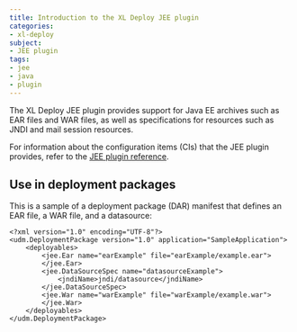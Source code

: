 ```yaml
---
title: Introduction to the XL Deploy JEE plugin
categories:
- xl-deploy
subject:
- JEE plugin
tags:
- jee
- java
- plugin
---
```


The XL Deploy JEE plugin provides support for Java EE archives such as EAR files and WAR files, as well as specifications for resources such as JNDI and mail session resources.

For information about the configuration items (CIs) that the JEE plugin provides, refer to the [JEE plugin reference](/xl-deploy/latest/jeePluginManual.html).

## Use in deployment packages

This is a sample of a deployment package (DAR) manifest that defines an EAR file, a WAR file, and a datasource:

    <?xml version="1.0" encoding="UTF-8"?>
    <udm.DeploymentPackage version="1.0" application="SampleApplication">
        <deployables>
            <jee.Ear name="earExample" file="earExample/example.ear">
            </jee.Ear>
            <jee.DataSourceSpec name="datasourceExample">
                <jndiName>jndi/datasource</jndiName>
            </jee.DataSourceSpec>
            <jee.War name="warExample" file="warExample/example.war">
            </jee.War>
        </deployables>
    </udm.DeploymentPackage>
